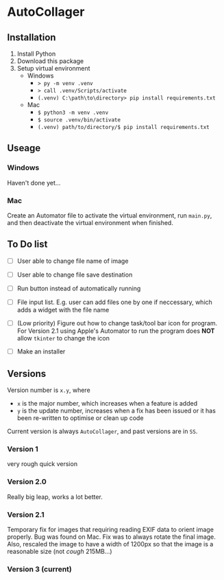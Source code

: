 # AutoCollager

## Installation
1. Install Python
2. Download this package
3. Setup virtual environment
   - Windows
     - `> py -m venv .venv`
     - `> call .venv/Scripts/activate`
     - `(.venv) C:\path\to\directory> pip install requirements.txt`
   - Mac
     - `$ python3 -m venv .venv`
     - `$ source .venv/bin/activate`
     - `(.venv) path/to/directory/$ pip install requirements.txt`

## Useage
### Windows
Haven't done yet...

### Mac
Create an Automator file to activate the virtual environment, run `main.py`, and then deactivate the virtual environment when finished.


## To Do list
- [ ] User able to change file name of image
- [ ] User able to change file save destination
- [ ] Run button instead of automatically running
- [ ] File input list. E.g. user can add files one by one if neccessary, which adds a widget with the file name
- [ ] (Low priority) Figure out how to change task/tool bar icon for program. For Version 2.1 using Apple's Automator to run the program does **NOT** allow `tkinter` to change the icon
- [ ] Make an installer


## Versions
Version number is `x.y`, where
- `x` is the major number, which increases when a feature is added
- `y` is the update number, increases when a fix has been issued or it has been re-written to optimise or clean up code

Current version is always `AutoCollager`, and past versions are in `SS`.

### Version 1
very rough quick version

### Version 2.0
Really big leap, works a lot better.

### Version 2.1
Temporary fix for images that requiring reading EXIF data to orient image properly. Bug was found on Mac.
Fix was to always rotate the final image. Also, rescaled the image to have a width of 1200px so that the image is a reasonable size (not *cough* 215MB...)

### Version 3 (current)
